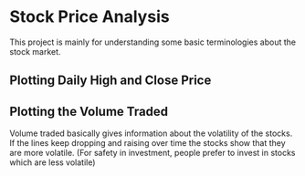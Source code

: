 # Stock Price Analysis

This project is mainly for understanding some basic terminologies about the stock market.

## Plotting Daily High and Close Price

## Plotting the Volume Traded
Volume traded basically gives information about the volatility of the stocks. If the lines keep dropping and raising over time the stocks show that they are more volatile.
(For safety in investment, people prefer to invest in stocks which are less volatile)